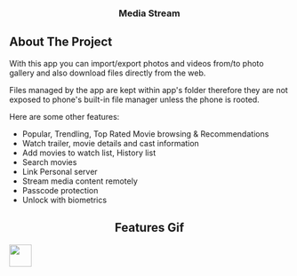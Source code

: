 <div align="center">

  <h3 align="center">Media Stream</h3>

  <p align="center">
    
  </p>
</div>

## About The Project

With this app you can import/export photos and videos from/to photo gallery and also download files directly from the web. 

Files managed by the app are kept within app's folder therefore they are not exposed to phone's built-in file manager unless the phone is rooted.

Here are some other features:

* Popular, Trendling, Top Rated Movie browsing & Recommendations 
* Watch trailer, movie details and cast information
* Add movies to watch list, History list
* Search movies
* Link Personal server
* Stream media content remotely
* Passcode protection
* Unlock with biometrics

<div align="center">
  <h2 align="center">Features Gif</h2>
</div>

<div align="center">
</div>
<img src="https://media.giphy.com/media/vFKqnCdLPNOKc/giphy.gif" width="40" height="40" />

